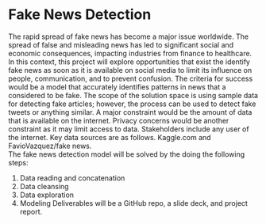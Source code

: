 # Fake News Detection
The rapid spread of fake news has become a major issue worldwide. The spread of false and misleading news has led to significant social and economic consequences, impacting industries from finance to healthcare.  In this context, this project will explore opportunities that exist the identify fake news as soon as it is available on social media to limit its influence on people, communication, and to prevent confusion. 
The criteria for success would be a model that accurately identifies patterns in news that a considered to be fake.  The scope of the solution space is using sample data for detecting fake articles; however, the process can be used to detect fake tweets or anything similar.  A major constraint would be the amount of data that is available on the internet.  Privacy concerns would be another constraint as it may limit access to data.  Stakeholders include any user of the internet.  Key data sources are as follows.  Kaggle.com and FavioVazquez/fake news.  
The fake news detection model will be solved by the doing the following steps:
1)	Data reading and concatenation
2)	Data cleansing
3)	Data exploration
4)	Modeling
Deliverables will be a GitHub repo, a slide deck, and project report.
